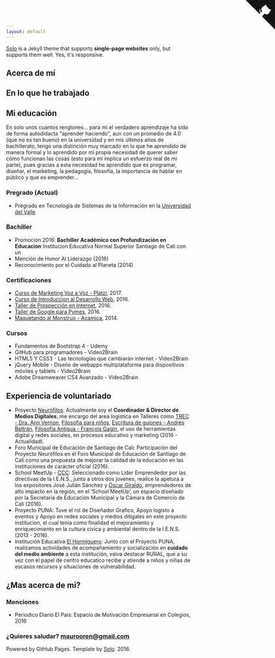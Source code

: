 ```yaml
---
layout: default
---
```


[<i class="fa fa-github" aria-hidden="true"></i>](https://github.com/maurooren) [<i class="fa fa-twitter" aria-hidden="true"></i>](https://twitter.com/maurooren) [<i class="fa fa-linkedin" aria-hidden="true"></i>](https://www.linkedin.com/in/maurooren/) [<i class="fa fa-instagram" aria-hidden="true"></i>](https://www.instagram.com/maurooren/)

[Solo](http://chibicode.github.io/solo) is a Jekyll theme that supports **single-page websites** only, but supports them well. Yes, it's responsive.

## Acerca de mí

## En lo que he trabajado

## Mi educación
	
En solo unos cuantos renglones... para mí el verdadero aprendizaje ha sido de forma autodidacta "aprender haciendo", aun con un promedio de 4.0 (que no es tan bueno) en la universidad y en mis últimos años de bachillerato, tengo una distinción muy marcado en lo que he aprendido de manera formal y lo aprendido por mi propia necesidad de querer saber cómo funcionan las cosas (esto para mi implica un esfuerzo real de mi parte), pues gracias a esta necesidad he aprendido que es programar, diseñar, el marketing, la pedagogía, filosofía, la importancia de hablar en público y que es emprender...

### Pregrado (Actual)

* Pregrado en Tecnología de Sistemas de la Información en la [Universidad del Valle](http://tecnosistemas.univalle.edu.co/)

### Bachiller

* Promocion 2016: **Bachiller Académico con Profundización en Educacion** Institucion Educativa Normal Superior Santiago de Cali con un
* Mención de Honor Al Liderazgo (2016)
* Reconocimiento por el Cuidado al Planeta (2014)

### Certificaciones

* [Curso de Marketing Voz a Voz - Platzi](https://platzi.com/@MaurooRen/marketing-voz/diploma/), 2017.
* [Curso de Introduccion al Desarrollo Web](https://drive.google.com/file/d/0B1RMsFk-T_Z9bUd0WkZsLWxLSUE/view?usp=sharing), 2016.
* [Taller de Prospección en Internet](https://drive.google.com/file/d/0B1RMsFk-T_Z9ZmhzY3h3bjNsVWs/view), 2016.
* [Taller de Google para Pymes](https://drive.google.com/file/d/0B1RMsFk-T_Z9dW1GWFUwT1lNZEE/view?usp=sharing), 2016.
* [Maquetando al Monstruo - Acamica](https://www.acamica.com/cert/8bd29c96ac42b839a99e2e87bed5fd20b253e011?lipi=urn:li:page:d_flagship3_profile_view_base;gkubWjOHTge%2B9QX3Q8Jf6Q%3D%3D), 2014.

### Cursos

* Fundamentos de Bootstrap 4 - Udemy
* GitHub para programadores - Video2Brain
* HTML5 Y CSS3 - Las tecnologías que cambiarán internet - Video2Brain
* jQuery Mobile - Diseño de webapps multiplataforma para dispositivos móviles y tablets - Video2Brain
* Adobe Dreamweaver CS4 Avanzado - Video2Brain

## Experiencia de voluntariado

* Proyecto [Neurófilos](http://facebook.com/neurofilos): Actualmente soy el **Coordinador & Director de Medios Digitales**, me encargo del area logistica en Talleres como [TREC - Dra. Ann Vernon](https://www.facebook.com/neurofilos/posts/1918473871768816), [Filosofía para niños](https://www.facebook.com/neurofilos/videos/1899372483678955/), [Escritura de guiones - Andrés Beltrán](https://www.facebook.com/neurofilos/posts/1903287973287406), [Filosofía Antigua - François Gagin](https://www.facebook.com/neurofilos/posts/1908076889475181), el uso de herramientas digital y redes sociales, en procesos educativo y marketing (2016 - Actualidad).
* Foro Municipal de Educación de Santiago de Cali: Participación del Proyecto Neurófilos en el Foro Municipal de Educación de Santiago de Cali como una propuesta de mejorar la calidad de la educación en las instituciones de carácter oficial (2016).
* School MeetUp - [CCC](http://www.ccc.org.co/): Seleccionado como Lider Emprendedor por las directivas de la I.E.N.S., junto a otros dos jovenes, realice la apetura a los expositores José Julián Sánchez y [Óscar Giraldo](https://www.facebook.com/MiHistoriaOscarGiraldo/), emprendedores de alto impacto en la región, en el ‘School MeetUp’, un espacio diseñado por la Secretaría de Educación Municipal y la Cámara de Comercio de Cali (2016).
* Proyecto PUNA: Tuve el rol de Diseñador Grafico, Apoyo logisto a eventos y Apoyo en redes sociales y medios ditigales en este proyecto institucion, el cual tenia como finalidad el mejoramiento y enriquecimiento en la cultura civica y ambiental dentro de la I.E.N.S. (2013 - 2016).
* Institución Educativa [El Hormiguero](https://drive.google.com/drive/folders/0B1RMsFk-T_Z9ZTlOblozZGlWcTA?usp=sharing): Junto con el Proyecto PUNA, realizamos actividades de acompañamiento y socialización en **cuidado del medio ambiente** a esta institución, valva destacar RURAL, que a su vez con el papel de centro educatico recibe y atiende a niños y niñas de escasos recursos y situaciones de vulnerabilidad.

## ¿Mas acerca de mi?

### Menciones

* Periodico Diario El Pais: Espacio de Motivación Empresarial en Colegios, 2016

### ¿Quieres saludar? [maurooren@gmail.com](mailto:maurooren@gmail.com)

Powered by GitHub Pages. Template by [Solo](http://chibicode.github.io/solo/). 2016.



<a href="https://github.com/maurooren" class="github-corner"><svg width="80" height="80" viewBox="0 0 250 250" style="fill:#151513; color:#fff; position: absolute; top: 0; border: 0; right: 0;"><path d="M0,0 L115,115 L130,115 L142,142 L250,250 L250,0 Z"></path><path d="M128.3,109.0 C113.8,99.7 119.0,89.6 119.0,89.6 C122.0,82.7 120.5,78.6 120.5,78.6 C119.2,72.0 123.4,76.3 123.4,76.3 C127.3,80.9 125.5,87.3 125.5,87.3 C122.9,97.6 130.6,101.9 134.4,103.2" fill="currentColor" style="transform-origin: 130px 106px;" class="octo-arm"></path><path d="M115.0,115.0 C114.9,115.1 118.7,116.5 119.8,115.4 L133.7,101.6 C136.9,99.2 139.9,98.4 142.2,98.6 C133.8,88.0 127.5,74.4 143.8,58.0 C148.5,53.4 154.0,51.2 159.7,51.0 C160.3,49.4 163.2,43.6 171.4,40.1 C171.4,40.1 176.1,42.5 178.8,56.2 C183.1,58.6 187.2,61.8 190.9,65.4 C194.5,69.0 197.7,73.2 200.1,77.6 C213.8,80.2 216.3,84.9 216.3,84.9 C212.7,93.1 206.9,96.0 205.4,96.6 C205.1,102.4 203.0,107.8 198.3,112.5 C181.9,128.9 168.3,122.5 157.7,114.1 C157.9,116.9 156.7,120.9 152.7,124.9 L141.0,136.5 C139.8,137.7 141.6,141.9 141.8,141.8 Z" fill="currentColor" class="octo-body"></path></svg></a><style>.github-corner:hover .octo-arm{animation:octocat-wave 560ms ease-in-out}@keyframes octocat-wave{0%,100%{transform:rotate(0)}20%,60%{transform:rotate(-25deg)}40%,80%{transform:rotate(10deg)}}@media (max-width:500px){.github-corner:hover .octo-arm{animation:none}.github-corner .octo-arm{animation:octocat-wave 560ms ease-in-out}}</style>
